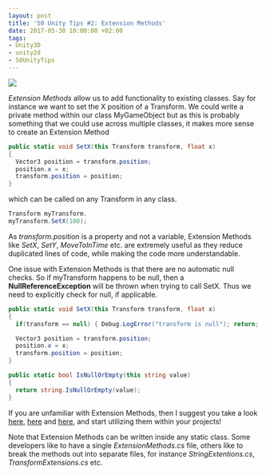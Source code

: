 ```yaml
---
layout: post
title: '50 Unity Tips #2: Extension Methods'
date: 2017-05-30 10:00:00 +02:00
tags:
- Unity3D
- unity2d
- 50UnityTips
---
```


[github_link]: https://github.com/defuncart/50-unity-tips/tree/master/%2302-ExtensionMethods
[![]({{site.url}}/assets/images/viewOnGitHub.png)][github_link]

*Extension Methods* allow us to add functionality to existing classes. Say for instance we want to set the X position of a Transform. We could write a private method within our class MyGameObject but as this is probably something that we could use across multiple classes, it makes more sense to create an Extension Method

```csharp
public static void SetX(this Transform transform, float x)
{
  Vector3 position = transform.position;
  position.x = x;
  transform.position = position;
}
```

which can be called on any Transform in any class.

```csharp
Transform myTransform.
myTransform.SetX(100);
```

As *transform.position* is a property and not a variable, Extension Methods like *SetX*, *SetY*, *MoveToInTime* etc. are extremely useful as they reduce duplicated lines of code, while making the code more understandable.

One issue with Extension Methods is that there are no automatic null checks. So if myTransform happens to be null, then a **NullReferenceException** will be thrown when trying to call SetX. Thus we need to explicitly check for null, if applicable.

```csharp
public static void SetX(this Transform transform, float x)
{
  if(transform == null) { Debug.LogError("transform is null"); return; }

  Vector3 position = transform.position;
  position.x = x;
  transform.position = position;
}
```

```csharp
public static bool IsNullOrEmpty(this string value)
{
  return string.IsNullOrEmpty(value);
}
```

If you are unfamiliar with Extension Methods, then I suggest you take a look [here](https://msdn.microsoft.com/pl-pl/library/windows/desktop/bb383977(v=vs.100).aspx), [here](https://unity3d.com/learn/tutorials/topics/scripting/extension-methods) and [here](http://www.alanzucconi.com/2015/08/05/extension-methods-in-c/), and start utilizing them within your projects!

Note that Extension Methods can be written inside any static class. Some developers like to have a single *ExtensionMethods.cs* file, others like to break the methods out into separate files, for instance *StringExtentions.cs*, *TransformExtensions.cs* etc.
